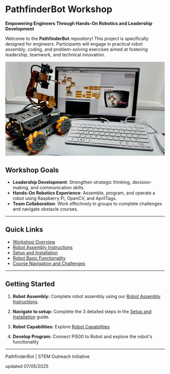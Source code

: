# PathfinderBot Workshop

**Empowering Engineers Through Hands-On Robotics and Leadership Development**

Welcome to the **PathfinderBot** repository! This project is specifically designed for engineers. Participants will engage in practical robot assembly, coding, and problem-solving exercises aimed at fostering leadership, teamwork, and technical innovation.

<img src="/zzimages/2025Setup500Robot.jpg" width="600" > 

## Workshop Goals

* **Leadership Development**: Strengthen strategic thinking, decision-making, and communication skills.
* **Hands-On Robotics Experience**: Assemble, program, and operate a robot using Raspberry Pi, OpenCV, and AprilTags.
* **Team Collaboration**: Work effectively in groups to complete challenges and navigate obstacle courses.

---

## Quick Links

* [Workshop Overview](WorkshopOverview.md)
* [Robot Assembly Instructions](Robot_Assembly_Guide.md)
* [Setup and Installation](Setup_and_Installation/README.md)
* [Robot Basic Functionality](Robot_Capabilities/Robot_Basic_Functionality.md)
* [Course Navigation and Challenges](Course_Navigation_and_Challenges/Navigation_with_AprilTags.md)


---

## Getting Started

1. **Robot Assembly:**
   Complete robot assembly using our [Robot Assembly Instructions](Robot_Assembly_Guide.md).

1. **Navigate to setup:**
   Complete the 3 detailed steps in the [Setup and Installation](Setup_and_Installation/README.md) guide.

1. **Robot Capabilities:**
   Explore [Robot Capabilities](Robot_Capabilities/README.md)

1. **Develop Program:**
   Connect Pi500 to Robot and explore the robot's functionality

---

PathfinderBot | STEM Outreach Initiative

updated 07/05/2025
